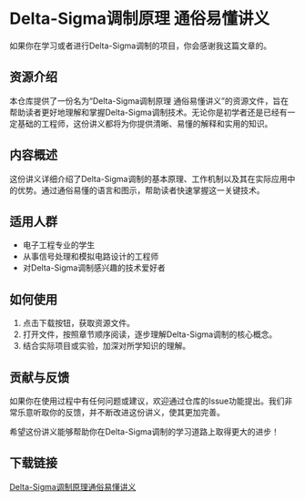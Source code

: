 # Delta-Sigma调制原理 通俗易懂讲义

如果你在学习或者进行Delta-Sigma调制的项目，你会感谢我这篇文章的。

## 资源介绍

本仓库提供了一份名为“Delta-Sigma调制原理 通俗易懂讲义”的资源文件，旨在帮助读者更好地理解和掌握Delta-Sigma调制技术。无论你是初学者还是已经有一定基础的工程师，这份讲义都将为你提供清晰、易懂的解释和实用的知识。

## 内容概述

这份讲义详细介绍了Delta-Sigma调制的基本原理、工作机制以及其在实际应用中的优势。通过通俗易懂的语言和图示，帮助读者快速掌握这一关键技术。

## 适用人群

- 电子工程专业的学生
- 从事信号处理和模拟电路设计的工程师
- 对Delta-Sigma调制感兴趣的技术爱好者

## 如何使用

1. 点击下载按钮，获取资源文件。
2. 打开文件，按照章节顺序阅读，逐步理解Delta-Sigma调制的核心概念。
3. 结合实际项目或实验，加深对所学知识的理解。

## 贡献与反馈

如果你在使用过程中有任何问题或建议，欢迎通过仓库的Issue功能提出。我们非常乐意听取你的反馈，并不断改进这份讲义，使其更加完善。

希望这份讲义能够帮助你在Delta-Sigma调制的学习道路上取得更大的进步！

## 下载链接

[Delta-Sigma调制原理通俗易懂讲义](https://pan.quark.cn/s/253b284b76d2)